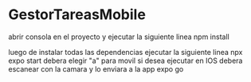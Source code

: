 # GestorTareasMobile

abrir consola en el proyecto y ejecutar la siguiente linea
npm install

luego de instalar todas las dependencias ejecutar la siguiente linea
npx expo start 
debera elegir "a" para movil si desea ejecutar en IOS debera escanear con la camara y lo enviara a la app expo go
